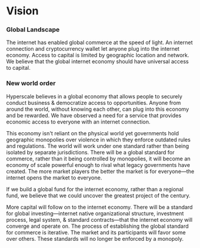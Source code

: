 # Vision

### Global Landscape

The internet has enabled global commerce at the speed of light. An internet connection and cryptocurrency wallet let anyone plug into the internet economy. Access to capital is limited by geographic location and network. We believe that the global internet economy should have universal access to capital.

### New world order

Hyperscale believes in a global economy that allows people to securely conduct business & democratize access to opportunities. Anyone from around the world, without knowing each other, can plug into this economy and be rewarded. We have observed a need for a service that provides economic access to everyone with an internet connection.

This economy isn't reliant on the physical world yet governments hold geographic monopolies over violence in which they enforce outdated rules and regulations. The world will work under one standard rather than being isolated by separate jurisdictions. There will be a global standard for commerce, rather than it being controlled by monopolies, it will become an economy of scale powerful enough to rival what legacy governments have created. The more market players the better the market is for everyone—the internet opens the market to everyone.

If we build a global fund for the internet economy, rather than a regional fund, we believe that we could uncover the greatest project of the century.

More capital will follow on to the internet economy. There will be a standard for global investing—internet native organizational structure, investment process, legal system, & standard contracts—that the internet economy will converge and operate on. The process of establishing the global standard for commerce is iterative. The market and its participants will favor some over others. These standards will no longer be enforced by a monopoly.
